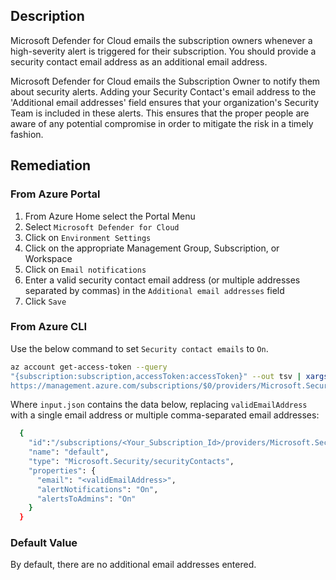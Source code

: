 ## Description

Microsoft Defender for Cloud emails the subscription owners whenever a high-severity alert is triggered for their subscription. You should provide a security contact email address as an additional email address.

Microsoft Defender for Cloud emails the Subscription Owner to notify them about security alerts. Adding your Security Contact's email address to the 'Additional email addresses' field ensures that your organization's Security Team is included in these alerts. This ensures that the proper people are aware of any potential compromise in order to mitigate the risk in a timely fashion.

## Remediation

### From Azure Portal

1. From Azure Home select the Portal Menu
2. Select `Microsoft Defender for Cloud`
3. Click on `Environment Settings`
4. Click on the appropriate Management Group, Subscription, or Workspace
5. Click on `Email notifications`
6. Enter a valid security contact email address (or multiple addresses separated by commas) in the `Additional email addresses` field
7. Click `Save`

### From Azure CLI

Use the below command to set `Security contact emails` to `On`.

```bash
az account get-access-token --query
"{subscription:subscription,accessToken:accessToken}" --out tsv | xargs -L1 bash -c 'curl -X PUT -H "Authorization: Bearer $1" -H "Content-Type: application/json"
https://management.azure.com/subscriptions/$0/providers/Microsoft.Security/se curityContacts/default?api-version=2020-01-01-preview -d@"input.json"'
```

Where `input.json` contains the data below, replacing `validEmailAddress` with a single email address or multiple comma-separated email addresses:

```bash
  {
    "id":"/subscriptions/<Your_Subscription_Id>/providers/Microsoft.Security/securityC ontacts/default",
    "name": "default",
    "type": "Microsoft.Security/securityContacts",
    "properties": {
      "email": "<validEmailAddress>",
      "alertNotifications": "On",
      "alertsToAdmins": "On"
    }
  }
```

### Default Value

By default, there are no additional email addresses entered.
